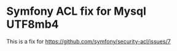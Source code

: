 # Symfony ACL fix for Mysql UTF8mb4

This is a fix for https://github.com/symfony/security-acl/issues/7
